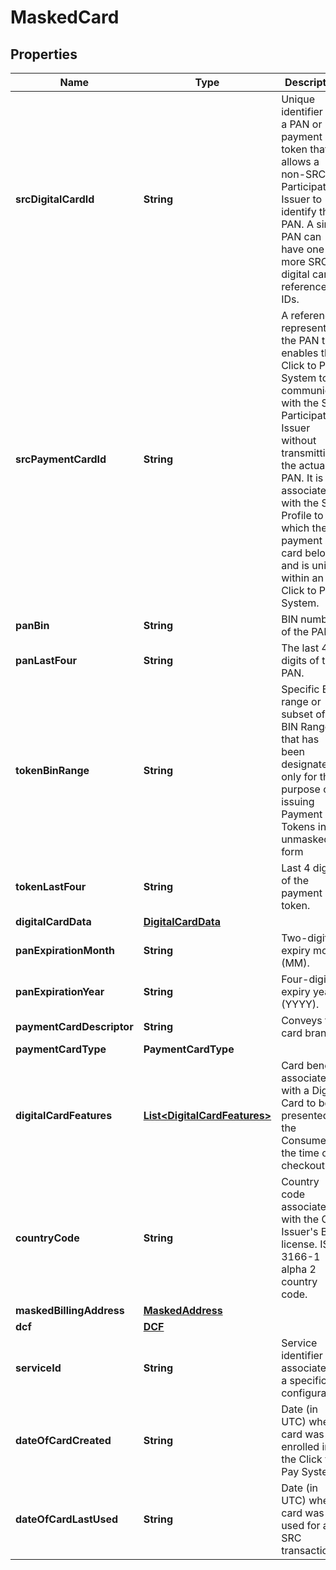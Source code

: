 

# MaskedCard


## Properties

| Name | Type | Description | Notes |
|------------ | ------------- | ------------- | -------------|
|**srcDigitalCardId** | **String** | Unique identifier for a PAN or payment token that allows a non-SRC Participating Issuer to identify the PAN.  A single PAN can have one or more SRC digital card reference IDs. |  |
|**srcPaymentCardId** | **String** | A reference representing the PAN that enables the Click to Pay System to communicate with the SRC Participating Issuer without transmitting the actual PAN. It is associated with the SRC Profile to which the payment card belongs and is unique within an Click to Pay System. |  [optional] |
|**panBin** | **String** | BIN number of the PAN. |  |
|**panLastFour** | **String** | The last 4 digits of the PAN. |  |
|**tokenBinRange** | **String** | Specific BIN range or subset of the BIN Range that has been designated only for the purpose of issuing Payment Tokens in an unmasked form |  [optional] |
|**tokenLastFour** | **String** | Last 4 digit of the payment token. |  [optional] |
|**digitalCardData** | [**DigitalCardData**](DigitalCardData.md) |  |  |
|**panExpirationMonth** | **String** | Two-digit expiry month (MM). |  [optional] |
|**panExpirationYear** | **String** | Four-digit expiry year (YYYY). |  [optional] |
|**paymentCardDescriptor** | **String** | Conveys the card brand |  [optional] |
|**paymentCardType** | **PaymentCardType** |  |  [optional] |
|**digitalCardFeatures** | [**List&lt;DigitalCardFeatures&gt;**](DigitalCardFeatures.md) | Card benefits associated with a Digital Card to be presented to the Consumer at the time of checkout. |  [optional] |
|**countryCode** | **String** | Country code associated with the Card Issuer&#39;s BIN license. ISO 3166-1 alpha 2 country code. |  [optional] |
|**maskedBillingAddress** | [**MaskedAddress**](MaskedAddress.md) |  |  [optional] |
|**dcf** | [**DCF**](DCF.md) |  |  [optional] |
|**serviceId** | **String** | Service identifier associated to a specific configuration |  [optional] |
|**dateOfCardCreated** | **String** | Date (in UTC) when card was enrolled into the Click to Pay System. |  |
|**dateOfCardLastUsed** | **String** | Date (in UTC) when card was last used for an SRC transaction. |  [optional] |




